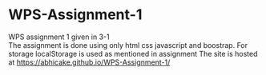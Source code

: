 # WPS-Assignment-1
WPS assignment 1 given in 3-1  
The assignment is done using only html css javascript and boostrap. For storage localStorage is used as mentioned in assignment
The site is hosted at https://abhicake.github.io/WPS-Assignment-1/  
